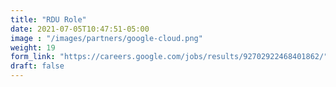 ```yaml
---
title: "RDU Role"
date: 2021-07-05T10:47:51-05:00
image : "/images/partners/google-cloud.png"
weight: 19
form_link: "https://careers.google.com/jobs/results/92702922468401862/"
draft: false
---
```


